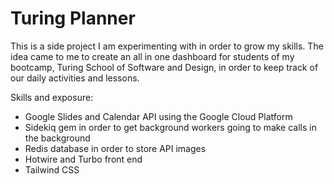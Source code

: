 # Turing Planner
This is a side project I am experimenting with in order to grow my skills. The idea came to me to create an all in one dashboard for students of my bootcamp, Turing School of Software and Design, in order to keep track of our daily activities and lessons.

Skills and exposure:
- Google Slides and Calendar API using the Google Cloud Platform
- Sidekiq gem in order to get background workers going to make calls in the background
- Redis database in order to store API images
- Hotwire and Turbo front end
- Tailwind CSS
